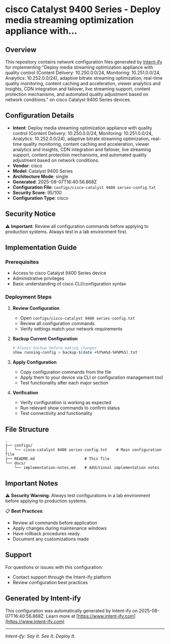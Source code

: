 # cisco Catalyst 9400 Series - Deploy media streaming optimization appliance with...

## Overview
This repository contains network configuration files generated by [Intent-ify](https://intent-ify.com) for implementing "Deploy media streaming optimization appliance with quality control (Content Delivery: 10.250.0.0/24, Monitoring: 10.251.0.0/24, Analytics: 10.252.0.0/24), adaptive bitrate streaming optimization, real-time quality monitoring, content caching and acceleration, viewer analytics and insights, CDN integration and failover, live streaming support, content protection mechanisms, and automated quality adjustment based on network conditions." on cisco Catalyst 9400 Series devices.

## Configuration Details
- **Intent**: Deploy media streaming optimization appliance with quality control (Content Delivery: 10.250.0.0/24, Monitoring: 10.251.0.0/24, Analytics: 10.252.0.0/24), adaptive bitrate streaming optimization, real-time quality monitoring, content caching and acceleration, viewer analytics and insights, CDN integration and failover, live streaming support, content protection mechanisms, and automated quality adjustment based on network conditions.
- **Vendor**: cisco
- **Model**: Catalyst 9400 Series
- **Architecture Mode**: single
- **Generated**: 2025-08-07T16:40:56.868Z
- **Configuration File**: `configs/cisco-catalyst 9400 series-config.txt`
- **Security Score**: 95/100
- **Configuration Type**: cisco

## Security Notice
⚠️ **Important**: Review all configuration commands before applying to production systems. Always test in a lab environment first.

## Implementation Guide

### Prerequisites
- Access to cisco Catalyst 9400 Series device
- Administrative privileges
- Basic understanding of cisco CLI/configuration syntax

### Deployment Steps

1. **Review Configuration**
   - Open `configs/cisco-catalyst 9400 series-config.txt`
   - Review all configuration commands
   - Verify settings match your network requirements

2. **Backup Current Configuration**
   ```bash
   # Always backup before making changes
   show running-config > backup-$(date +%Y%m%d-%H%M%S).txt
   ```

3. **Apply Configuration**
   - Copy configuration commands from the file
   - Apply them to your device via CLI or configuration management tool
   - Test functionality after each major section

4. **Verification**
   - Verify configuration is working as expected
   - Run relevant show commands to confirm status
   - Test connectivity and functionality

## File Structure
```
.
├── configs/
│   └── cisco-catalyst 9400 series-config.txt    # Main configuration file
├── README.md                      # This file
└── docs/
    └── implementation-notes.md    # Additional implementation notes
```

## Important Notes

⚠️ **Security Warning**: Always test configurations in a lab environment before applying to production systems.

📋 **Best Practices**:
- Review all commands before application
- Apply changes during maintenance windows
- Have rollback procedures ready
- Document any customizations made

## Support

For questions or issues with this configuration:
- Contact support through the Intent-ify platform
- Review configuration best practices

## Generated by Intent-ify
This configuration was automatically generated by Intent-ify on 2025-08-07T16:40:56.868Z. 
Learn more at [https://www.intent-ify.com](https://www.intent-ify.com)

---
*Intent-ify: Say It. See It. Deploy It.*